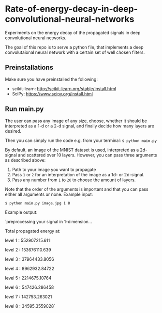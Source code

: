 # Rate-of-energy-decay-in-deep-convolutional-neural-networks
Experiments on the energy decay of the propagated signals in deep convolutional neural networks.

The goal of this repo is to serve a python file, that implements a deep convolutaional neural network with a certain set of well chosen filters. 

## Preinstallations

Make sure you have preinstalled the following:

  - scikit-learn:   http://scikit-learn.org/stable/install.html
  - SciPy:    https://www.scipy.org/install.html

## Run main.py

The user can pass any image of any size, choose, whether it should be interpreted as a 1-d or a 2-d signal, and finally decide how many layers are desired.
  
Then you can simply run the code e.g. from your terminal:
```$ python main.py ```

By default, an image of the MNIST dataset is used, interpreted as a 2d-signal and scattered over 10 layers. However, you can pass three arguments as described above:
  1. Path to your image you want to propagate
  
  2. Pass ``` 1 ``` or ``` 2 ``` for an interpretation of the image as a 1d- or 2d-signal.
  
  3. Pass any number from ``` 1 ``` to ``` 20 ``` to choose the amount of layers.
  
Note that the order of the arguments is important and that you can pass either all arguments or none.
Example input:

```$ python main.py image.jpg 1 8```

Example output:

`preprocessing your signal in 1-dimension...

Total propagated energy at:

level  1 :  552907215.611

level  2 :  153676110.639

level  3 :  37964433.8056

level  4 :  8962932.84722

level  5 :  2214675.10764

level  6 :  547426.286458

level  7 :  142753.263021

level  8 :  34595.3559028`


